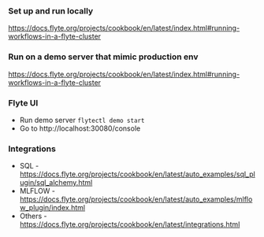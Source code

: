 ### Set up and run locally
https://docs.flyte.org/projects/cookbook/en/latest/index.html#running-workflows-in-a-flyte-cluster

### Run on a demo server that mimic production env
https://docs.flyte.org/projects/cookbook/en/latest/index.html#running-workflows-in-a-flyte-cluster

### Flyte UI
* Run demo server ```flytectl demo start```
* Go to http://localhost:30080/console

### Integrations 
* SQL - https://docs.flyte.org/projects/cookbook/en/latest/auto_examples/sql_plugin/sql_alchemy.html
* MLFLOW - https://docs.flyte.org/projects/cookbook/en/latest/auto_examples/mlflow_plugin/index.html
* Others - https://docs.flyte.org/projects/cookbook/en/latest/integrations.html


